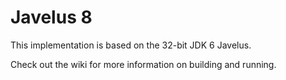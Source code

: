 # Javelus 8

This implementation is based on the 32-bit JDK 6 Javelus.

Check out the wiki for more information on building and running.
